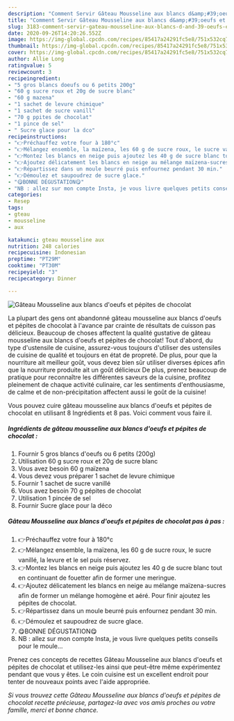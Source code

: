 ```yaml
---
description: "Comment Servir Gâteau Mousseline aux blancs d&amp;#39;oeufs et pépites de chocolat"
title: "Comment Servir Gâteau Mousseline aux blancs d&amp;#39;oeufs et pépites de chocolat"
slug: 3183-comment-servir-gateau-mousseline-aux-blancs-d-and-39-oeufs-et-pepites-de-chocolat
date: 2020-09-26T14:20:26.552Z
image: https://img-global.cpcdn.com/recipes/85417a24291fc5e8/751x532cq70/gateau-mousseline-aux-blancs-doeufs-et-pepites-de-chocolat-photo-principale-de-la-recette.jpg
thumbnail: https://img-global.cpcdn.com/recipes/85417a24291fc5e8/751x532cq70/gateau-mousseline-aux-blancs-doeufs-et-pepites-de-chocolat-photo-principale-de-la-recette.jpg
cover: https://img-global.cpcdn.com/recipes/85417a24291fc5e8/751x532cq70/gateau-mousseline-aux-blancs-doeufs-et-pepites-de-chocolat-photo-principale-de-la-recette.jpg
author: Allie Long
ratingvalue: 5
reviewcount: 3
recipeingredient:
- "5 gros blancs doeufs ou 6 petits 200g"
- "60 g sucre roux et 20g de sucre blanc"
- "60 g mazena"
- "1 sachet de levure chimique"
- "1 sachet de sucre vanill"
- "70 g ppites de chocolat"
- "1 pince de sel"
- " Sucre glace pour la dco"
recipeinstructions:
- "👉Préchauffez votre four à 180°c"
- "👉Mélangez ensemble, la maïzena, les 60 g de sucre roux, le sucre vanillé, la levure et le sel puis réservez."
- "👉Montez les blancs en neige puis ajoutez les 40 g de sucre blanc tout en continuant de fouetter afin de former une meringue."
- "👉Ajoutez délicatement les blancs en neige au mélange maïzena-sucres afin de former un mélange homogène et aéré. Pour finir ajoutez les pépites de chocolat."
- "👉Répartissez dans un moule beurré puis enfournez pendant 30 min."
- "👉Démoulez et saupoudrez de sucre glace."
- "😋BONNE DÉGUSTATION😋"
- "NB : allez sur mon compte Insta, je vous livre quelques petits conseils pour le moule..."
categories:
- Resep
tags:
- gteau
- mousseline
- aux

katakunci: gteau mousseline aux 
nutrition: 248 calories
recipecuisine: Indonesian
preptime: "PT29M"
cooktime: "PT30M"
recipeyield: "3"
recipecategory: Dinner

---
```



![Gâteau Mousseline aux blancs d&#39;oeufs et pépites de chocolat](https://img-global.cpcdn.com/recipes/85417a24291fc5e8/751x532cq70/gateau-mousseline-aux-blancs-doeufs-et-pepites-de-chocolat-photo-principale-de-la-recette.jpg)

La plupart des gens ont abandonné gâteau mousseline aux blancs d&#39;oeufs et pépites de chocolat à l'avance par crainte de résultats de cuisson pas délicieux. Beaucoup de choses affectent la qualité gustative de gâteau mousseline aux blancs d&#39;oeufs et pépites de chocolat! Tout d'abord, du type d'ustensile de cuisine, assurez-vous toujours d'utiliser des ustensiles de cuisine de qualité et toujours en état de propreté. De plus, pour que la nourriture ait meilleur goût, vous devez bien sûr utiliser diverses épices afin que la nourriture produite ait un goût délicieux De plus, prenez beaucoup de pratique pour reconnaître les différentes saveurs de la cuisine, profitez pleinement de chaque activité culinaire, car les sentiments d'enthousiasme, de calme et de non-précipitation affectent aussi le goût de la cuisine!

<!--inarticleads1-->

Vous pouvez cuire gâteau mousseline aux blancs d&#39;oeufs et pépites de chocolat en utilisant 8 Ingrédients et 8 pas. Voici comment vous faire il.

##### Ingrédients de gâteau mousseline aux blancs d&#39;oeufs et pépites de chocolat :

1. Fournir 5 gros blancs d&#39;oeufs ou 6 petits (200g)
1. Utilisation 60 g sucre roux et 20g de sucre blanc
1. Vous avez besoin 60 g maïzena
1. Vous devez vous préparer 1 sachet de levure chimique
1. Fournir 1 sachet de sucre vanillé
1. Vous avez besoin 70 g pépites de chocolat
1. Utilisation 1 pincée de sel
1. Fournir  Sucre glace pour la déco




<!--inarticleads2-->

##### Gâteau Mousseline aux blancs d&#39;oeufs et pépites de chocolat pas à pas :

1. 👉Préchauffez votre four à 180°c
1. 👉Mélangez ensemble, la maïzena, les 60 g de sucre roux, le sucre vanillé, la levure et le sel puis réservez.
1. 👉Montez les blancs en neige puis ajoutez les 40 g de sucre blanc tout en continuant de fouetter afin de former une meringue.
1. 👉Ajoutez délicatement les blancs en neige au mélange maïzena-sucres afin de former un mélange homogène et aéré. Pour finir ajoutez les pépites de chocolat.
1. 👉Répartissez dans un moule beurré puis enfournez pendant 30 min.
1. 👉Démoulez et saupoudrez de sucre glace.
1. 😋BONNE DÉGUSTATION😋
1. NB : allez sur mon compte Insta, je vous livre quelques petits conseils pour le moule...




<!--inarticleads1-->

<p>
Prenez ces concepts de recettes Gâteau Mousseline aux blancs d&#39;oeufs et pépites de chocolat et utilisez-les ainsi que peut-être même expérimentez pendant que vous y êtes. Le coin cuisine est un excellent endroit pour tenter de nouveaux points avec l'aide appropriée.
</p>

<p>
<i>Si vous trouvez cette Gâteau Mousseline aux blancs d&#39;oeufs et pépites de chocolat recette précieuse, partagez-la avec vos amis proches ou votre famille, merci et bonne chance.</i>
</p>
